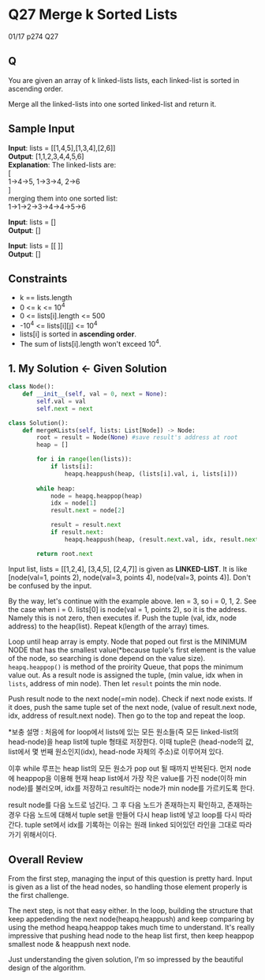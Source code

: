 # Q27 Merge k Sorted Lists

01/17 p274 Q27

## Q

You are given an array of k linked-lists lists, each linked-list is sorted in ascending order.  

Merge all the linked-lists into one sorted linked-list and return it.  

## Sample Input 

__Input__: lists = [[1,4,5],[1,3,4],[2,6]]  
__Output__: [1,1,2,3,4,4,5,6]  
__Explanation__: The linked-lists are:  
[  
  1->4->5,
  1->3->4,
  2->6  
]  
merging them into one sorted list:  
1->1->2->3->4->4->5->6

__Input__: lists = []  
__Output__: []  

__Input__: lists = [[ ]]  
__Output__: []  

## Constraints

- k == lists.length
- 0 <= k <= 10<sup>4</sup>
- 0 <= lists[i].length <= 500
- -10<sup>4</sup> <= lists[i][j] <= 10<sup>4</sup>
- lists[i] is sorted in __ascending order__.
- The sum of lists[i].length won't exceed 10<sup>4</sup>.

## 1. My Solution <- Given Solution

```py
class Node():
    def __init__(self, val = 0, next = None):
        self.val = val
        self.next = next

class Solution():
    def mergeKLists(self, lists: List[Node]) -> Node:
        root = result = Node(None) #save result's address at root
        heap = []

        for i in range(len(lists)):
            if lists[i]:
                heapq.heappush(heap, (lists[i].val, i, lists[i]))
        
        while heap:
            node = heapq.heappop(heap)
            idx = node[1]
            result.next = node[2]

            result = result.next
            if result.next:
                heapq.heappush(heap, (result.next.val, idx, result.next))

        return root.next
```

Input list, lists = [[1,2,4], [3,4,5], [2,4,7]] is given as __LINKED-LIST__. It is like [node(val=1, points 2), node(val=3, points 4), node(val=3, points 4)]. Don't be confused by the input.  

By the way, let's continue with the example above. len = 3, so i = 0, 1, 2. See the case when i = 0. lists[0] is node(val = 1, points 2), so it is the address. Namely this is not zero, then executes if. Push the tuple (val, idx, node address) to the heap(list). Repeat k(length of the array) times.  

Loop until heap array is empty. Node that poped out first is the MINIMUM NODE that has the smallest value(*because tuple's first element is the value of the node, so searching is done depend on the value size). `heapq.heappop()` is method of the proirity Queue, that pops the minimum value out. As a result node is assigned the tuple, (min value, idx when in `lists`, address of min node). Then let `result` points the min node.  

Push result node to the next node(=min node). Check if next node exists. If it does, push the same tuple set of the next node, (value of result.next node, idx, address of result.next node). Then go to the top and repeat the loop.

*보충 설명 : 처음에 for loop에서 lists에 있는 모든 원소들(즉 모든 linked-list의 head-node)을 heap list에 tuple 형태로 저장한다. 이때 tuple은 (head-node의 값, list에서 몇 번째 원소인지(idx), head-node 자체의 주소)로 이루어져 있다.  

이후 while 루프는 heap list의 모든 원소가 pop out 될 때까지 반복된다. 먼저 node에 heappop을 이용해 현재 heap list에서 가장 작은 value를 가진 node(이하 min node)를 불러오며, idx를 저장하고 result라는 node가 min node를 가르키도록 한다.  

result node를 다음 노드로 넘긴다. 그 후 다음 노드가 존재하는지 확인하고, 존재하는 경우 다음 노드에 대해서 tuple set을 만들어 다시 heap list에 넣고 loop를 다시 따라간다. tuple set에서 idx를 기록하는 이유는 원래 linked 되어있던 라인을 그대로 따라가기 위해서이다.

## Overall Review

From the first step, managing the input of this question is pretty hard. Input is given as a list of the head nodes, so handling those element properly is the first challenge. 

The next step, is not that easy either. In the loop, building the structure that keep appedending the next node(heapq.heappush) and keep comparing by using the method heapq.heappop takes much time to understand. It's really impressive that pushing head node to the heap list first, then keep heappop smallest node & heappush next node.

Just understanding the given solution, I'm so impressed by the beautiful design of the algorithm. 

